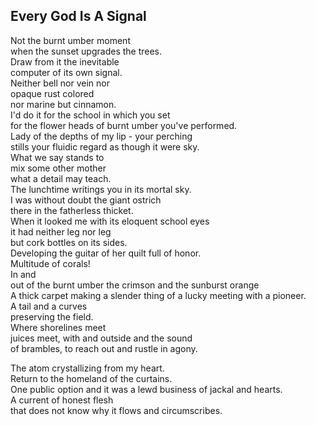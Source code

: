 Every God Is A Signal
---------------------
Not the burnt umber moment  
when the sunset upgrades the trees.  
Draw from it the inevitable  
computer of its own signal.  
Neither bell nor vein nor  
opaque rust colored  
nor marine but cinnamon.  
I'd do it for the school in which you set  
for the flower heads of burnt umber you've performed.  
Lady of the depths of my lip - your perching  
stills your fluidic regard as though it were sky.  
What we say stands to  
mix some other mother  
what a detail may teach.  
The lunchtime writings you in its mortal sky.  
I was without doubt the giant ostrich  
there in the fatherless thicket.  
When it looked me with its eloquent school eyes  
it had neither leg nor leg  
but cork bottles on its sides.  
Developing the guitar of her quilt full of honor.  
Multitude of corals!  
In and  
out of the burnt umber the crimson and the sunburst orange  
A thick carpet making a slender thing of a lucky meeting with a pioneer.  
A tail and a curves  
preserving the field.  
Where shorelines meet  
juices meet, with and outside and the sound  
of brambles, to reach out and rustle in agony.  
  
The atom crystallizing from my heart.  
Return to the homeland of the curtains.  
One public option and it was a lewd business of jackal and hearts.  
A current of honest flesh  
that does not know why it flows and circumscribes.  
